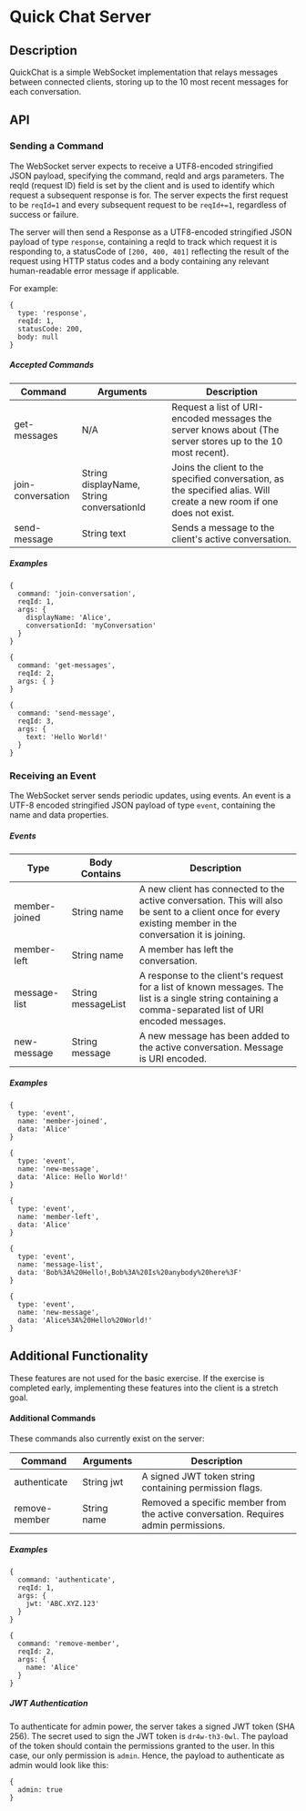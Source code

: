 # Quick Chat Server

## Description
QuickChat is a simple WebSocket implementation that relays messages between connected clients, storing up to the 10 most recent messages for each conversation.

## API

### Sending a Command
The WebSocket server expects to receive a UTF8-encoded stringified JSON payload, specifying the <String>command, <Number>reqId and <Object>args parameters. The reqId (request ID) field is set by the client and is used to identify which request a subsequent response is for. The server expects the first request to be `reqId=1` and every subsequent request to be `reqId+=1`, regardless of success or failure.

The server will then send a Response as a UTF8-encoded stringified JSON payload of type `response`, containing a reqId to track which request it is responding to, a statusCode of `[200, 400, 401]` reflecting the result of the request using HTTP status codes and a body containing any relevant human-readable error message if applicable.

For example:
```
{
  type: 'response',
  reqId: 1,
  statusCode: 200,
  body: null
}
```

##### Accepted Commands

Command | Arguments | Description
--------|-----------|------------
get-messages | N/A | Request a list of URI-encoded messages the server knows about (The server stores up to the 10 most recent).
join-conversation | String displayName, String conversationId | Joins the client to the specified conversation, as the specified alias. Will create a new room if one does not exist.
send-message | String text | Sends a message to the client's active conversation.

##### Examples
```
{
  command: 'join-conversation',
  reqId: 1,
  args: {
    displayName: 'Alice',
    conversationId: 'myConversation'
  }
}
```

```
{
  command: 'get-messages',
  reqId: 2,
  args: { }
}
```

```
{
  command: 'send-message',
  reqId: 3,
  args: {
    text: 'Hello World!'
  }
}
```
 
### Receiving an Event
The WebSocket server sends periodic updates, using events. An event is a UTF-8 encoded stringified JSON payload of type `event`, containing the <String>name and <String>data properties.

##### Events

Type | Body Contains | Description
-----|---------------|------------
member-joined | String name | A new client has connected to the active conversation. This will also be sent to a client once for every existing member in the conversation it is joining.
member-left | String name | A member has left the conversation.
message-list | String messageList | A response to the client's request for a list of known messages. The list is a single string containing a comma-separated list of URI encoded messages.
new-message | String message | A new message has been added to the active conversation. Message is URI encoded.

##### Examples


```
{
  type: 'event',
  name: 'member-joined',
  data: 'Alice'
}
```

```
{
  type: 'event',
  name: 'new-message',
  data: 'Alice: Hello World!'
}
```

```
{
  type: 'event',
  name: 'member-left',
  data: 'Alice'
}
```

```
{
  type: 'event',
  name: 'message-list',
  data: 'Bob%3A%20Hello!,Bob%3A%20Is%20anybody%20here%3F'
}
```

```
{
  type: 'event',
  name: 'new-message',
  data: 'Alice%3A%20Hello%20World!'
}
```

## Additional Functionality
These features are not used for the basic exercise. If the exercise is completed early, implementing these features into the client is a stretch goal.

#### Additional Commands
These commands also currently exist on the server:

Command | Arguments | Description
--------|-----------|------------
authenticate | String jwt | A signed JWT token string containing permission flags.
remove-member | String name | Removed a specific member from the active conversation. Requires admin permissions.

##### Examples
```
{
  command: 'authenticate',
  reqId: 1,
  args: {
    jwt: 'ABC.XYZ.123'
  }
}
```

```
{
  command: 'remove-member',
  reqId: 2,
  args: {
    name: 'Alice'
  }
}
```

##### JWT Authentication
To authenticate for admin power, the server takes a signed JWT token (SHA 256). The secret used to sign the JWT token is `dr4w-th3-0wl`. The payload of the token should contain the permissions granted to the user. In this case, our only permission is `admin`. Hence, the payload to authenticate as admin would look like this:

```
{
  admin: true
}
```
